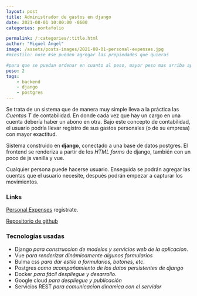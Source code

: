 ```yaml
---
layout: post
title: Administrador de gastos en django
date: 2021-08-01 10:00:00 -0600
categories: portafolio

permalink: /:categories/:title.html
author: "Miguel Ángel"
image: /assets/posts-images/2021-08-01-personal-expenses.jpg
#miestilo: nose #se pueden agregar las propiedades que quieras

#para que se puedan ordenar en cuanto al peso, mayor peso mas arriba aparecera
peso: 2
tags: 
    - backend
    - django
    - postgres
---
```


Se trata de un sistema que de manera muy simple lleva a la práctica  las *Cuentas T*  de contabilidad. En donde cada vez que hay un cargo en una cuenta debería haber un abono en otra. Bajo este concepto de contabilidad,  el usuario podría llevar registro de  sus gastos personales (o de su empresa) con mayor exactitud.


Sistema construido en **django**, conectado a una base de datos postgres. El frontend se renderiza a partir de los  *HTML forms* de django, también con un poco de js vanilla y vue.

Cualquier persona puede hacerse usuario. Enseguida se podrán agregar las cuentas que el usuario necesite, después podrán empezar a capturar los movimientos. 

### Links

[Personal Expenses](https://personal-expenses.migueldnt.dev/) registrate.

[Repositorio de github](https://github.com/migueldanto/personal-expenses)

### Tecnologías usadas
- Django *para construccion de modelos y servicios web de la aplicacion*.
- Vue *para renderizar dinámicamente algunos formularios*
- Bulma css *para dar estilo a formularios, botones, etc*.
- Postgres *como acompañamiento de los datos persistentes de django*
- Docker *para fácil despliegue y desarrollo*.
- Google cloud *para despliegue y publicación*
- Servicios REST *para comunicacion dinamica con el servidor*

